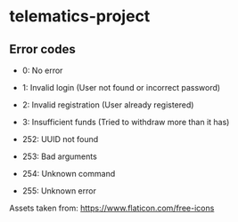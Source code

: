 # telematics-project

## Error codes

- 0: No error
- 1: Invalid login (User not found or incorrect password)
- 2: Invalid registration (User already registered)
- 3: Insufficient funds (Tried to withdraw more than it has)

- 252: UUID not found
- 253: Bad arguments
- 254: Unknown command
- 255: Unknown error

Assets taken from: https://www.flaticon.com/free-icons
